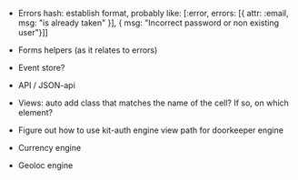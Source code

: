 - Errors hash: establish format, probably like:
  [:error, errors: [{ attr: :email, msg: "is already taken" }], { msg: "Incorrect password or non existing user"}]]

- Forms helpers (as it relates to errors)

- Event store?

- API / JSON-api

- Views: auto add class that matches the name of the cell? If so, on which element?



- Figure out how to use kit-auth engine view path for doorkeeper engine

- Currency engine

- Geoloc engine

